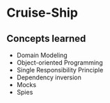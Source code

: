 # Cruise-Ship

## Concepts learned

- Domain Modeling
- Object-oriented Programming
- Single Responsibility Principle
- Dependency inversion
- Mocks
- Spies
